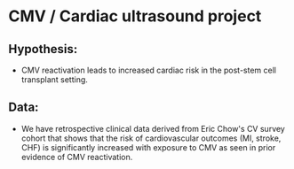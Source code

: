 # CMV / Cardiac ultrasound project

## Hypothesis:
- CMV reactivation leads to increased cardiac risk in the post-stem cell transplant setting.

## Data:
- We have retrospective clinical data derived from Eric Chow's CV survey cohort that shows that the risk of cardiovascular outcomes (MI, stroke, CHF) is significantly increased with exposure to CMV as seen in prior evidence of CMV reactivation.

